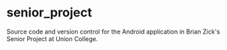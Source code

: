 # senior_project
Source code and version control for the Android application in Brian Zick's Senior Project at Union College.
